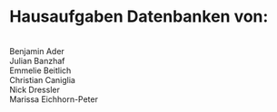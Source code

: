 # Hausaufgaben Datenbanken von:
<br />Benjamin Ader
<br />Julian Banzhaf
<br />Emmelie Beitlich
<br />Christian Caniglia
<br />Nick Dressler
<br />Marissa Eichhorn-Peter
